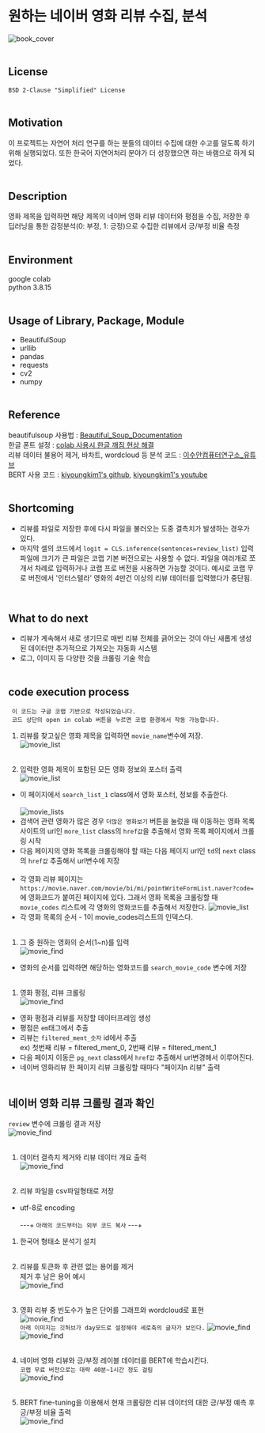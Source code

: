 # 원하는 네이버 영화 리뷰 수집, 분석
![book_cover](./image/img0.png)
<br/><br/>

## License
`BSD 2-Clause "Simplified" License`
<br/><br/>

## Motivation
이 프로젝트는 자연어 처리 연구를 하는 분들의 데이터 수집에 대한 수고를 덜도록 하기 위해 실행되었다.
또한 한국어 자연어처리 분야가 더 성장했으면 하는 바램으로 하게 되었다.
<br/><br/>

## Description
영화 제목을 입력하면 해당 제목의 네이버 영화 리뷰 데이터와 평점을 수집, 저장한 후 딥러닝을 통한 감정분석(0: 부정, 1: 긍정)으로 수집한 리뷰에서 긍/부정 비율 측정
<br/><br/>

## Environment
google colab <br/>
python 3.8.15 <br/><br/>

## Usage of Library, Package, Module
- BeautifulSoup
- urllib
- pandas
- requests
- cv2
- numpy
<br/><br/>

## Reference
beautifulsoup 사용법 : [Beautiful_Soup_Documentation](https://www.crummy.com/software/BeautifulSoup/bs4/doc/)
<br/>
한글 폰트 설정 :  [colab 사용시 한글 깨짐 현상 해결](https://didalsgur.tistory.com/entry/Python-Colab-%EC%82%AC%EC%9A%A9-%EC%8B%9C-%ED%95%9C%EA%B8%80-%EA%B9%A8%EC%A7%90-%ED%98%84%EC%83%81-%ED%95%B4%EA%B2%B0-feat-matplotlib)
<br/>
리뷰 데이터 불용어 제거, 바차트, wordcloud 등 분석 코드 : [이수안컴퓨터연구소_유튜브](https://youtu.be/RgKzmJQf21s)
<br/>
BERT 사용 코드 : [kiyoungkim1's github](https://github.com/kiyoungkim1/ReadyToUseAI), 
                  [kiyoungkim1's youtube](https://youtu.be/9HDBKS4j64M)
<br/><br/>

## Shortcoming
- 리뷰를 파일로 저장한 후에 다시 파일을 불러오는 도중 결측치가 발생하는 경우가 있다.
- 마지막 셀의 코드에서 `logit = CLS.inference(sentences=review_list)` 입력 파일에 크기가 큰 파일은 코랩 기본 버전으로는 사용할 수 없다. 파일을 여러개로 쪼개서 차례로 입력하거나 코랩 프로 버전을 사용하면 가능할 것이다. 예시로 코랩 무로 버전에서 '인터스텔라' 영화의 4만건 이상의 리뷰 데이터를 입력했다가 중단됨.
<br/>

## What to do next
- 리뷰가 계속해서 새로 생기므로 매번 리뷰 전체를 긁어오는 것이 아닌 새롭게 생성된 데이터만 추가적으로 가져오는 자동화 시스템
- 로그, 이미지 등 다양한 것을 크롤링 기술 학습
<br/><br/>

## code execution process
` 이 코드는 구글 코랩 기반으로 작성되었습니다.`  
` 코드 상단의 open in colab 버튼을 누르면 코랩 환경에서 작동 가능합니다.`<br/>

1. 리뷰를 찾고싶은 영화 제목을 입력하면 `movie_name`변수에 저장.<br/>
![movie_list](./image/img2.png)<br/><br/>

1. 입력한 영화 제목이 포함된 모든 영화 정보와 포스터 출력<br/>
![movie_list](./image/img13.png)<br/>
- 이 페이지에서 `search_list_1` class에서 영화 포스터, 정보를 추출한다.<br/><br/>
![movie_lists](./image/img14.png)<br/>
- 검색어 관련 영화가 많은 경우 `더많은 영화보기` 버튼을 눌렀을 때 이동하는 영화 목록 사이트의 url인 `more_list` class의 `href값`을 추출해서 영화 목록 페이지에서 크롤링 시작<br/>
- 다음 페이지의 영화 목록을 크롤링해야 할 때는 다음 페이지 url인 `td`의 `next` class의 `href값` 추출해서 url변수에 저장<br/><br/>
- 각 영화 리뷰 페이지는 `https://movie.naver.com/movie/bi/mi/pointWriteFormList.naver?code=`에 영화코드가 붙여진 페이지에 있다. 그래서 영화 목록을 크롤링할 때 `movie_codes` 리스트에 각 영화의 영화코드를 추출해서 저장한다.
![movie_list](./image/img1.png)<br/>
- 각 영화 목록의 순서 - 1이 movie_codes리스트의 인덱스다.<br/><br/>

1. 그 중 원하는 영화의 순서(1~n)를 입력<br/>
![movie_find](./image/img3.png)<br/>
- 영화의 순서를 입력하면 해당하는 영화코드를 `search_movie_code` 변수에 저장<br/><br/>

1. 영화 평점, 리뷰 크롤링<br/>
![movie_find](./image/img4.png)<br/>
- 영화 평점과 리뷰를 저장할 데이터프레임 생성<br/>
- 평점은 `em`태그에서 추출
- 리뷰는 `filtered_ment_숫자` id에서 추출<br/> 
ex) 첫번째 리뷰 = filtered_ment_0, 2번째 리뷰 = filtered_ment_1
- 다음 페이지 이동은 `pg_next` class에서 `href값` 추출해서 url변경해서 이루어진다.
- 네이버 영화리뷰 한 페이지 리뷰 크롤링할 때마다 "페이지n 리뷰" 출력
<br/><br/>

## 네이버 영화 리뷰 크롤링 결과 확인<br/>
`review` 변수에 크롤링 결과 저장<br/>
![movie_find](./image/img5.png)
<br/><br/>

1. 데이터 결측치 제거와 리뷰 데이터 개요 출력<br/>
![movie_find](./image/img6.png)
<br/><br/>

1. 리뷰 파일을 csv파일형태로 저장<br/>
- utf-8로 encoding
<br/><br/>
---+
`아래의 코드부터는 외부 코드 복사`
---+

1. 한국어 형태소 분석기 설치
<br/><br/>

1. 리뷰를 토큰화 후 관련 없는 용어를 제거<br/>
제거 후 남은 용어 예시<br/>
![movie_find](./image/img7.png)
<br/><br/>

1. 영화 리뷰 중 빈도수가 높은 단어를 그래프와 wordcloud로 표현<br/>
![movie_find](./image/img8.png)<br/>
`아래 이미지는 깃허브가 day모드로 설정해야 세로축의 글자가 보인다.`
![movie_find](./image/img9.png)<br/>
![movie_find](./image/img10.png)<br/><br/>

1. 네이버 영화 리뷰와 긍/부정 레이블 데이터를 BERT에 학습시킨다.<br/>
`코랩 무료 버전으로는 대략 40분~1시간 정도 걸림`<br/>
![movie_find](./image/img11.png)<br/><br/>

1. BERT fine-tuning을 이용해서 현재 크롤링한 리뷰 데이터의 대한 긍/부정 예측 후 긍/부정 비율 출력<br/>
![movie_find](./image/img12.png)
